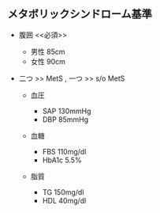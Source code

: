 ## メタボリックシンドローム基準
- 腹囲      <<必須>>
    - 男性  85cm
    - 女性  90cm

- 二つ >> MetS  ,   一つ >> s/o MetS
    - 血圧
        - SAP   130mmHg
        - DBP   85mmHg

    - 血糖
        - FBS   110mg/dl
        - HbA1c 5.5%

    - 脂質
        - TG    150mg/dl
        - HDL   40mg/dl
